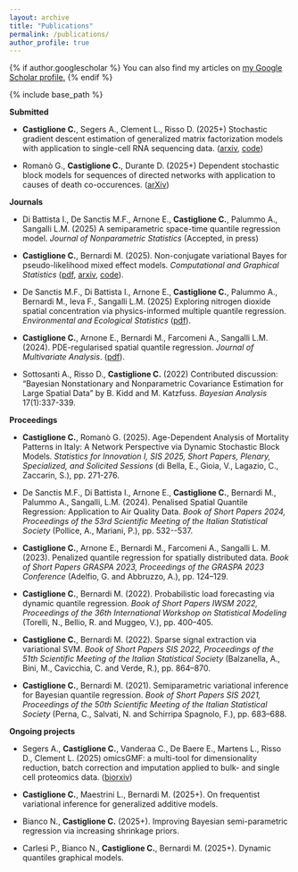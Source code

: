 ```yaml
---
layout: archive
title: "Publications"
permalink: /publications/
author_profile: true
---
```



{% if author.googlescholar %}
  You can also find my articles on <u><a href="{{author.googlescholar}}">my Google Scholar profile</a>.</u>
{% endif %}

{% include base_path %}

**Submitted**

* **Castiglione C.**, Segers A., Clement L., Risso D. (2025+)
  Stochastic gradient descent estimation of generalized matrix factorization models with application to single-cell RNA sequencing data. 
  ([arxiv](https://arxiv.org/abs/2412.20509), [code](https://github.com/CristianCastiglione/sgdGMF))

* Romanò G., **Castiglione C.**, Durante D. (2025+)
  Dependent stochastic block models for sequences of directed networks with application to causes of death co-occurences.
  ([arXiv](https://arxiv.org/abs/2510.01806))


**Journals**

* Di Battista I., De Sanctis M.F., Arnone E., **Castiglione C.**, Palummo A., Sangalli L.M. (2025)
  A semiparametric space-time quantile regression model.
  *Journal of Nonparametric Statistics*
  (Accepted, in press)

* **Castiglione C.**, Bernardi M. (2025). 
  Non-conjugate variational Bayes for pseudo-likelihood mixed effect models.
  *Computational and Graphical Statistics*
  ([pdf](https://doi.org/10.1080/10618600.2025.2527925), [arxiv](https://arxiv.org/abs/2206.09444), [code](https://github.com/CristianCastiglione/BayesGLMM.jl)).

* De Sanctis M.F., Di Battista I., Arnone E., **Castiglione C.**, Palummo A., Bernardi M., Ieva F., Sangalli L.M. (2025)
  Exploring nitrogen dioxide spatial concentration via physics-informed multiple quantile regression.
  *Environmental and Ecological Statistics* 
  ([pdf](https://doi.org/10.1007/s10651-025-00664-8)).

* **Castiglione C.**, Arnone E., Bernardi M., Farcomeni A., Sangalli L.M. (2024). 
  PDE-regularised spatial quantile regression.
  *Journal of Multivariate Analysis*.
  ([pdf](https://doi.org/10.1016/j.jmva.2024.105381)).

* Sottosanti A., Risso D., **Castiglione C.** (2022) 
  Contributed discussion: “Bayesian Nonstationary and Nonparametric Covariance Estimation for Large Spatial Data” by B. Kidd and M. Katzfuss. 
  *Bayesian Analysis* 17(1):337-339.


**Proceedings**

* **Castiglione C.**, Romanò G. (2025).
  Age-Dependent Analysis of Mortality Patterns in Italy: A Network Perspective via Dynamic Stochastic Block Models.
  *Statistics for Innovation I, SIS 2025, Short Papers, Plenary, Specialized, and Solicited Sessions* 
  (di Bella, E., Gioia, V., Lagazio, C., Zaccarin, S.), pp. 271-276.

* De Sanctis M.F., Di Battista I., Arnone E., **Castiglione C.**, Bernardi M., Palummo A., Sangalli, L.M. (2024).
  Penalised Spatial Quantile Regression: Application to Air Quality Data.
  *Book of Short Papers 2024, Proceedings of the 53rd Scientific Meeting of the Italian Statistical Society* 
  (Pollice, A., Mariani, P.), pp. 532--537.

* **Castiglione C.**, Arnone E., Bernardi M., Farcomeni A., Sangalli L. M. (2023). 
  Penalized quantile regression for spatially distributed data.
  *Book of Short Papers GRASPA 2023, Proceedings of the GRASPA 2023 Conference* 
  (Adelfio, G. and Abbruzzo, A.), pp. 124–129.

* **Castiglione C.**, Bernardi M. (2022). 
  Probabilistic load forecasting via dynamic quantile regression.
  *Book of Short Papers IWSM 2022, Proceedings of the 36th International Workshop on Statistical Modeling* 
  (Torelli, N., Bellio, R. and Muggeo, V.), pp. 400–405.

* **Castiglione C.**, Bernardi M. (2022). 
  Sparse signal extraction via variational SVM.
  *Book of Short Papers SIS 2022, Proceedings of the 51th Scientific Meeting of the Italian Statistical Society*
  (Balzanella, A., Bini, M., Cavicchia, C. and Verde, R.), pp. 864–870.

* **Castiglione C.**, Bernardi M. (2021). 
  Semiparametric variational inference for Bayesian quantile regression.
  *Book of Short Papers SIS 2021, Proceedings of the 50th Scientific Meeting of the Italian Statistical Society*
  (Perna, C., Salvati, N. and Schirripa Spagnolo, F.), pp. 683–688.

**Ongoing projects**

* Segers A., **Castiglione C.**, Vanderaa C., De Baere E., Martens L., Risso D., Clement L. (2025)
  omicsGMF: a multi-tool for dimensionality reduction, batch correction and imputation applied to bulk- and single cell proteomics data.
  ([biorxiv](https://www.biorxiv.org/content/10.1101/2025.03.24.644996v1))

* **Castiglione C.**, Maestrini L., Bernardi M. (2025+).
  On frequentist variational inference for generalized additive models. 

* Bianco N., **Castiglione C.** (2025+). 
  Improving Bayesian semi-parametric regression via increasing shrinkage priors.

* Carlesi P., Bianco N., **Castiglione C.**, Bernardi M. (2025+). 
  Dynamic quantiles graphical models.


